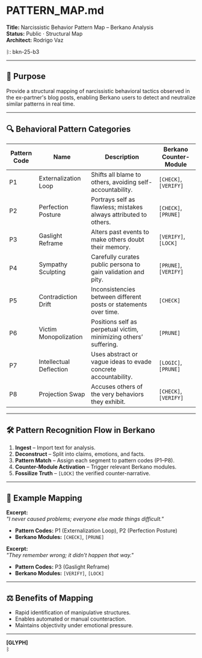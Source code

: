 # PATTERN_MAP.md  
**Title:** Narcissistic Behavior Pattern Map – Berkano Analysis  
**Status:** Public · Structural Map  
**Architect:** Rodrigo Vaz  

ᛒ: bkn-25-b3  

---

## 🧠 Purpose  
Provide a structural mapping of narcissistic behavioral tactics observed in the ex-partner's blog posts, enabling Berkano users to detect and neutralize similar patterns in real time.  

---

## 🔍 Behavioral Pattern Categories  

| Pattern Code | Name                        | Description                                                                 | Berkano Counter-Module |
| ------------ | --------------------------- | --------------------------------------------------------------------------- | ---------------------- |
| P1           | Externalization Loop         | Shifts all blame to others, avoiding self-accountability.                   | `[CHECK]`, `[VERIFY]`  |
| P2           | Perfection Posture           | Portrays self as flawless; mistakes always attributed to others.            | `[CHECK]`, `[PRUNE]`   |
| P3           | Gaslight Reframe             | Alters past events to make others doubt their memory.                       | `[VERIFY]`, `[LOCK]`   |
| P4           | Sympathy Sculpting           | Carefully curates public persona to gain validation and pity.                | `[PRUNE]`, `[VERIFY]`  |
| P5           | Contradiction Drift           | Inconsistencies between different posts or statements over time.            | `[CHECK]`              |
| P6           | Victim Monopolization         | Positions self as perpetual victim, minimizing others’ suffering.           | `[PRUNE]`              |
| P7           | Intellectual Deflection       | Uses abstract or vague ideas to evade concrete accountability.               | `[LOGIC]`, `[PRUNE]`   |
| P8           | Projection Swap               | Accuses others of the very behaviors they exhibit.                           | `[CHECK]`, `[VERIFY]`  |

---

## 🛠 Pattern Recognition Flow in Berkano  

1. **Ingest** – Import text for analysis.  
2. **Deconstruct** – Split into claims, emotions, and facts.  
3. **Pattern Match** – Assign each segment to pattern codes (P1–P8).  
4. **Counter-Module Activation** – Trigger relevant Berkano modules.  
5. **Fossilize Truth** – `[LOCK]` the verified counter-narrative.  

---

## 📌 Example Mapping  

**Excerpt:**  
*"I never caused problems; everyone else made things difficult."*  
- **Pattern Codes:** P1 (Externalization Loop), P2 (Perfection Posture)  
- **Berkano Modules:** `[CHECK]`, `[PRUNE]`  

**Excerpt:**  
*"They remember wrong; it didn’t happen that way."*  
- **Pattern Codes:** P3 (Gaslight Reframe)  
- **Berkano Modules:** `[VERIFY]`, `[LOCK]`  

---

## ⚖️ Benefits of Mapping  
- Rapid identification of manipulative structures.  
- Enables automated or manual counteraction.  
- Maintains objectivity under emotional pressure.  

---

**[GLYPH]**  
ᛒ  